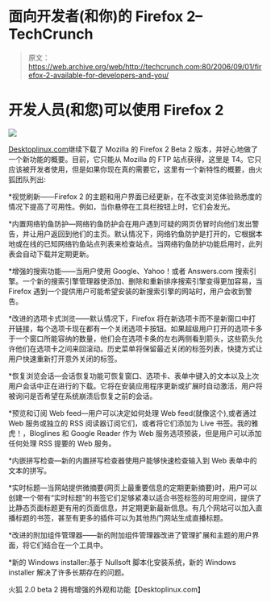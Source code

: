 # 面向开发者(和你)的 Firefox 2–TechCrunch

> 原文：<https://web.archive.org/web/http://techcrunch.com:80/2006/09/01/firefox-2-available-for-developers-and-you/>

# 开发人员(和您)可以使用 Firefox 2

![](img/56380fba3d2ddd84b7c45fcdd62d6b78.png)

[Desktoplinux.com](https://web.archive.org/web/20210126022647/http://www.desktoplinux.com/)继续下载了 Mozilla 的 Firefox 2 Beta 2 版本，并好心地做了一个新功能的概要。目前，它只能从 Mozilla 的 FTP 站点获得，这里是 T4。它只应该被开发者使用，但是如果你现在真的需要它，这里有一个新特性的概要，由火狐团队列出:

*视觉刷新——Firefox 2 的主题和用户界面已经更新，在不改变浏览体验熟悉度的情况下提高了可用性。例如，当你悬停在工具栏按钮上时，它们会发光。

*内置网络钓鱼防护—网络钓鱼防护会在用户遇到可疑的网页仿冒时向他们发出警告，并让用户返回到他们的主页。默认情况下，网络钓鱼防护是打开的，它根据本地或在线的已知网络钓鱼站点列表来检查站点。当网络钓鱼防护功能启用时，此列表会自动下载并定期更新。

*增强的搜索功能——当用户使用 Google、Yahoo！或者 Answers.com 搜索引擎。一个新的搜索引擎管理器使添加、删除和重新排序搜索引擎变得更加容易，当 Firefox 遇到一个提供用户可能希望安装的新搜索引擎的网站时，用户会收到警告。

*改进的选项卡式浏览——默认情况下，Firefox 将在新选项卡而不是新窗口中打开链接，每个选项卡现在都有一个关闭选项卡按钮。如果超级用户打开的选项卡多于一个窗口所能容纳的数量，他们会在选项卡条的左右两侧看到箭头，这些箭头允许他们在选项卡之间来回滚动。历史菜单将保留最近关闭的标签列表，快捷方式让用户快速重新打开意外关闭的标签。

*恢复浏览会话—会话恢复功能可恢复窗口、选项卡、表单中键入的文本以及上次用户会话中正在进行的下载。它将在安装应用程序更新或扩展时自动激活，用户将被询问是否希望在系统崩溃后恢复之前的会话。

*预览和订阅 Web feed—用户可以决定如何处理 Web feed(就像这个),或者通过 Web 服务或独立的 RSS 阅读器订阅它们，或者将它们添加为 Live 书签。我的雅虎！，Bloglines 和 Google Reader 作为 Web 服务选项预装，但是用户可以添加任何处理 RSS 提要的 Web 服务。

*内嵌拼写检查—新的内置拼写检查器使用户能够快速检查输入到 Web 表单中的文本的拼写。

*实时标题—当网站提供微摘要(网页上最重要信息的定期更新摘要)时，用户可以创建一个带有“实时标题”的书签它们足够紧凑以适合书签标签的可用空间，提供了比静态页面标题更有用的页面信息，并定期更新最新信息。有几个网站可以加入直播标题的书签，甚至有更多的插件可以为其他热门网站生成直播标题。

*改进的附加组件管理器——新的附加组件管理器改进了管理扩展和主题的用户界面，将它们结合在一个工具中。

*新的 Windows installer:基于 Nullsoft 脚本化安装系统，新的 Windows installer 解决了许多长期存在的问题。

火狐 2.0 beta 2 拥有增强的外观和功能【Desktoplinux.com】